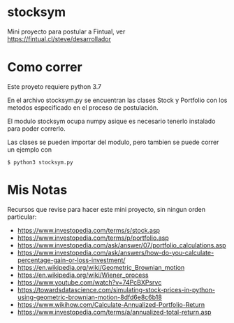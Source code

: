 # stocksym
Mini proyecto para postular a Fintual, ver https://fintual.cl/steve/desarrollador

# Como correr
Este proyeto requiere python 3.7


En el archivo stocksym.py se encuentran las clases Stock y Portfolio con los
metodos especificado en el proceso de postulación.


El modulo stocksym ocupa numpy asique es necesario tenerlo instalado para poder
correrlo.


Las clases se pueden importar del modulo, pero tambien se puede correr un ejemplo
con
```shell
$ python3 stocksym.py
```


# Mis Notas
Recursos que revise para hacer este mini proyecto, sin ningun orden particular:

* https://www.investopedia.com/terms/s/stock.asp
* https://www.investopedia.com/terms/p/portfolio.asp
* https://www.investopedia.com/ask/answer/07/portfolio_calculations.asp
* https://www.investopedia.com/ask/answers/how-do-you-calculate-percentage-gain-or-loss-investment/
* https://en.wikipedia.org/wiki/Geometric_Brownian_motion
* https://en.wikipedia.org/wiki/Wiener_process
* https://www.youtube.com/watch?v=74PcBXPsrvc
* https://towardsdatascience.com/simulating-stock-prices-in-python-using-geometric-brownian-motion-8dfd6e8c6b18
* https://www.wikihow.com/Calculate-Annualized-Portfolio-Return
* https://www.investopedia.com/terms/a/annualized-total-return.asp